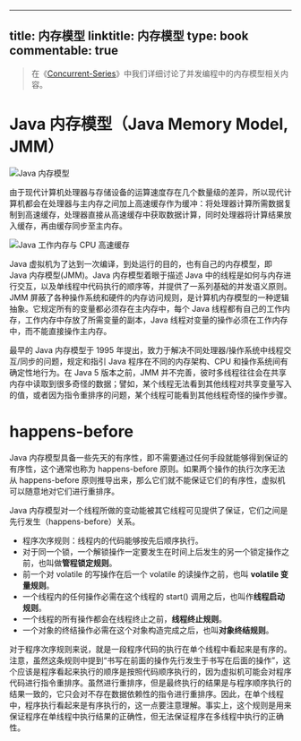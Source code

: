 
---
title: 内存模型
linktitle: 内存模型
type: book
commentable: true
---

> 在《[Concurrent-Series](https://github.com/wx-chevalier/Concurrent-Series?q=)》中我们详细讨论了并发编程中的内存模型相关内容。

# Java 内存模型（Java Memory Model, JMM）

![Java 内存模型](https://i.postimg.cc/gjsm3wvg/image.png)

由于现代计算机处理器与存储设备的运算速度存在几个数量级的差异，所以现代计算机都会在处理器与主内存之间加上高速缓存作为缓冲：将处理器计算所需数据复制到高速缓存，处理器直接从高速缓存中获取数据计算，同时处理器将计算结果放入缓存，再由缓存同步至主内存。

![Java 工作内存与 CPU 高速缓存](https://s3.ax1x.com/2021/01/28/y9e6JI.png)

Java 虚拟机为了达到一次编译，到处运行的目的，也有自己的内存模型，即 Java 内存模型(JMM)。Java 内存模型着眼于描述 Java 中的线程是如何与内存进行交互，以及单线程中代码执行的顺序等，并提供了一系列基础的并发语义原则。JMM 屏蔽了各种操作系统和硬件的内存访问规则，是计算机内存模型的一种逻辑抽象。它规定所有的变量都必须存在主内存中，每个 Java 线程都有自己的工作内存，工作内存中存放了所需变量的副本，Java 线程对变量的操作必须在工作内存中，而不能直接操作主内存。

最早的 Java 内存模型于 1995 年提出，致力于解决不同处理器/操作系统中线程交互/同步的问题，规定和指引 Java 程序在不同的内存架构、CPU 和操作系统间有确定性地行为。在 Java 5 版本之前，JMM 并不完善，彼时多线程往往会在共享内存中读取到很多奇怪的数据；譬如，某个线程无法看到其他线程对共享变量写入的值，或者因为指令重排序的问题，某个线程可能看到其他线程奇怪的操作步骤。

# happens-before

Java 内存模型具备一些先天的有序性，即不需要通过任何手段就能够得到保证的有序性，这个通常也称为 happens-before 原则。如果两个操作的执行次序无法从 happens-before 原则推导出来，那么它们就不能保证它们的有序性，虚拟机可以随意地对它们进行重排序。

Java 内存模型对一个线程所做的变动能被其它线程可见提供了保证，它们之间是先行发生（happens-before）关系。

- 程序次序规则：线程内的代码能够按先后顺序执行。
- 对于同一个锁，一个解锁操作一定要发生在时间上后发生的另一个锁定操作之前，也叫做**管程锁定规则**。
- 前一个对 volatile 的写操作在后一个 volatile 的读操作之前，也叫 **volatile 变量规则**。
- 一个线程内的任何操作必需在这个线程的 start() 调用之后，也叫作**线程启动规则**。
- 一个线程的所有操作都会在线程终止之前，**线程终止规则**。
- 一个对象的终结操作必需在这个对象构造完成之后，也叫**对象终结规则**。

对于程序次序规则来说，就是一段程序代码的执行在单个线程中看起来是有序的。注意，虽然这条规则中提到“书写在前面的操作先行发生于书写在后面的操作”，这个应该是程序看起来执行的顺序是按照代码顺序执行的，因为虚拟机可能会对程序代码进行指令重排序。虽然进行重排序，但是最终执行的结果是与程序顺序执行的结果一致的，它只会对不存在数据依赖性的指令进行重排序。因此，在单个线程中，程序执行看起来是有序执行的，这一点要注意理解。事实上，这个规则是用来保证程序在单线程中执行结果的正确性，但无法保证程序在多线程中执行的正确性。

    